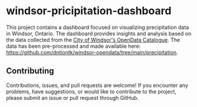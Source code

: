 # windsor-pricipitation-dashboard

This project contains a dashboard focused on visualizing precipitation data in Windsor, Ontario. The dashboard provides insights and analysis based on the data collected from the [City of Windsor's OpenData Catalogue](https://opendata.citywindsor.ca/). The data has been pre-processed and made available here: https://github.com/dntiontk/windsor-opendata/tree/main/precipitation.

## Contributing

Contributions, issues, and pull requests are welcome! If you encounter any problems, have suggestions, or would like to contribute to the project, please submit an issue or pull request through GitHub.
